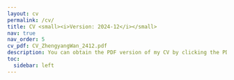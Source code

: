 ```yaml
---
layout: cv
permalink: /cv/
title: CV <small><i>Version: 2024-12</i></small>
nav: true
nav_order: 5
cv_pdf: CV_ZhengyangWan_2412.pdf
description: You can obtain the PDF version of my CV by clicking the PDF icon on the right.
toc:
  sidebar: left
---
```

